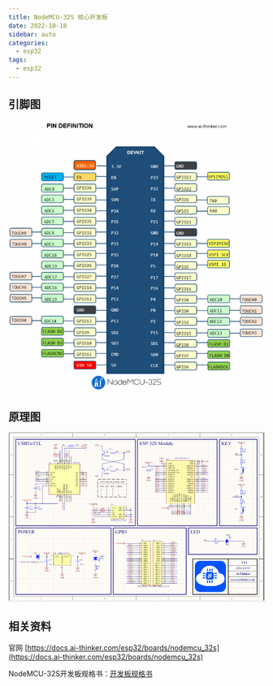 ```yaml
---
title: NodeMCU-32S 核心开发板
date: 2022-10-18
sidebar: auto
categories:
  - esp32
tags:
  - esp32
---
```


## 引脚图

![ ](./assets/nodemcu_32s_pin.png)

## 原理图

![img](./assets/nodemcu_32s_sch.png)

## 相关资料

官网 [https://docs.ai-thinker.com/esp32/boards/nodemcu_32s](https://docs.ai-thinker.com/esp32/boards/nodemcu_32s)

NodeMCU-32S开发板规格书：[开发板规格书](https://docs.ai-thinker.com/_media/esp32/boards/nodemcu-32开发板规格书v2.0.pdf)
